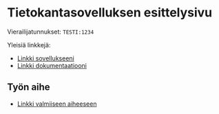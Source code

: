 # Tietokantasovelluksen esittelysivu

Vierailijatunnukset: ```TESTI:1234```

Yleisiä linkkejä:

* [Linkki sovellukseeni](http://markokos.users.cs.helsinki.fi/tsoha/)
* [Linkki dokumentaatiooni](/doc/dokumentaatio.pdf)

## Työn aihe

* [Linkki valmiiseen aiheeseen](http://advancedkittenry.github.io/suunnittelu_ja_tyoymparisto/aiheet/Muistilista.html) 
